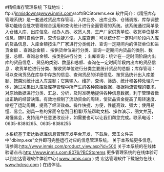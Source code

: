 #精细库存管理系统
下载地址：ftp://inmisdown@www.inmis.com/soft/BCStorems.exe 软件简介：《精细库存管理系统》是一套通过货品库存管理、入库业务、出库业务、仓储调拨、库存调整等功能结合批次管理综合运用和查询统计进行全面管理的系统。该系统通过简单录入仓储入库、出库信息、经办人员、收货人员、生产厂家供货单位、收货单位基本信息，随时自动计算，查询快捷方便。入库查询：可以统计在一定时间阶段内入库的货品信息、入库金额按生产厂家进行分类统计、查询一定期间内的供货单位和进货金额 、查询总金额 、按供货单位进行分类、查询一定期间内货品的类别、数量、总额、查询总金额、按类别进行分类 ；出库查询：统计在一定时间阶段内出库的货品信息 、货品的类别、数量和总额、查询在一定时间阶段内出库的货品信息 、收货单位进行分类、按收货单位进行分类主要统计货品的总额；库存管理：可以查询货品在库存中存放的信息、查询货品的详细信息、按货品统计出入库差额、按类别统计出入库差额；它集输入、维护、查询、筛选、统计和各种处理为一体，通过采集出入库及库存管理中所产生的各种原始数据，根据物流管理的要求，对原始数据进行分类、汇总、分析，及时准确地提供各种信息数据，利于管理者做出正确的经营决策。有效地控制了流动资金的周转，使货品资金提高了周转速度、缩短了运动周期，提高了经济效益。操作快捷、方便，性能高效、强大；使用易懂、易会。别具一格的界面令您刮目相看!系统帮助文档、操作演示，图文并茂，易懂易会，支持用户任意更改设计，如需要也可以让我们帮您完成。联系电话：0635-8386265、0635-8386255

本系统基于宏达数据库信息管理开发平台开发，下载后，双击文件夹中"dbimp.exe"文件即可完整运行对应的信息管理系统。
关于本系统更多信息，请参阅:http://www.inmis.com/product_view.asp?id=500
关于本系统的在线体验请点击:http://www.inmis.com:8076/?BCStorems
更多管理系统的在线体验可以到宏达管理软件体验中心( www.inmis.com ) 或 宏达管理软件下载服务在线 ( www.hdcsc.com ) 在线体验。
